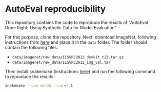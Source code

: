 # AutoEval reproducibility

This repository contains the code to reproduce the results of "AutoEval Done Right: Using Synthetic Data for Model Evaluation"

For this purpose, clone the repository.
Next, download ImageNet, following instructions from [here](http://image-net.org/download-images) and place it in the `data` folder. 
The folder should contain the following files:
- `data/imagenet/raw_data/ILSVRC2012_devkit_t12.tar.gz`
- `data/imagenet/raw_data/ILSVRC2012_img_val.tar`

Then install snakemake (instructions [here](https://snakemake.readthedocs.io/en/stable/getting_started/installation.html)) and run the following command to reproduce the results:

```bash
snakemake --use-conda --cores 1
```